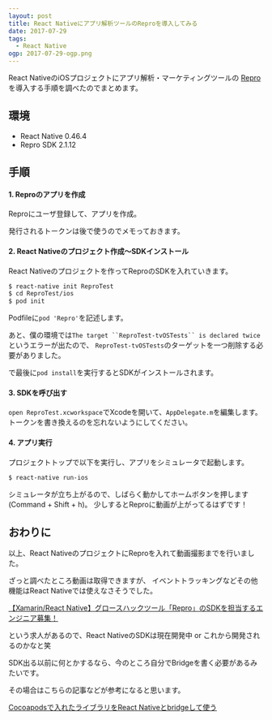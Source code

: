 ```yaml
---
layout: post
title: React Nativeにアプリ解析ツールのReproを導入してみる
date: 2017-07-29
tags:
  - React Native
ogp: 2017-07-29-ogp.png
---
```


React NativeのiOSプロジェクトにアプリ解析・マーケティングツールの
[Repro](https://repro.io/jp/)を導入する手順を調べたのでまとめます。

## **環境**

* React Native 0.46.4
* Repro SDK 2.1.12

## **手順**

#### **1. Reproのアプリを作成**

Reproにユーザ登録して、アプリを作成。

発行されるトークンは後で使うのでメモっておきます。

#### **2. React Nativeのプロジェクト作成〜SDKインストール**

React Nativeのプロジェクトを作ってReproのSDKを入れていきます。

```sh
$ react-native init ReproTest
$ cd ReproTest/ios
$ pod init
```

Podfileに`pod 'Repro'`を記述します。

あと、僕の環境では`The target ``ReproTest-tvOSTests`` is declared twice`というエラーが出たので、
`ReproTest-tvOSTests`のターゲットを一つ削除する必要がありました。

で最後に`pod install`を実行するとSDKがインストールされます。

#### **3. SDKを呼び出す**

`open ReproTest.xcworkspace`でXcodeを開いて、`AppDelegate.m`を編集します。
トークンを書き換えるのを忘れないようにしてください。

<code class="gist-code" data-gist-id="e50a259af55a8e87f3aa0413762ef027" data-gist-file="AppDelegate.m" data-gist-enable-cache="true"></code>

#### **4. アプリ実行**

プロジェクトトップで以下を実行し、アプリをシミュレータで起動します。

```sh
$ react-native run-ios
```

シミュレータが立ち上がるので、しばらく動かしてホームボタンを押します(Command + Shift + h)。
少しするとReproに動画が上がってるはずです！

## **おわりに**

以上、React NativeのプロジェクトにReproを入れて動画撮影までを行いました。

ざっと調べたところ動画は取得できますが、
イベントトラッキングなどその他機能はReact Nativeでは使えなさそうでした。

[【Xamarin/React Native】グロースハックツール「Repro」のSDKを担当するエンジニア募集！](https://jobs.forkwell.com/repro/jobs/1941)

という求人があるので、React NativeのSDKは現在開発中 or これから開発されるのかなと笑

SDK出る以前に何とかするなら、今のところ自分でBridgeを書く必要があるみたいです。

その場合はこちらの記事などが参考になると思います。

[Cocoapodsで入れたライブラリをReact Nativeとbridgeして使う](http://qiita.com/kouchi67/items/37f6804c925517664436)
